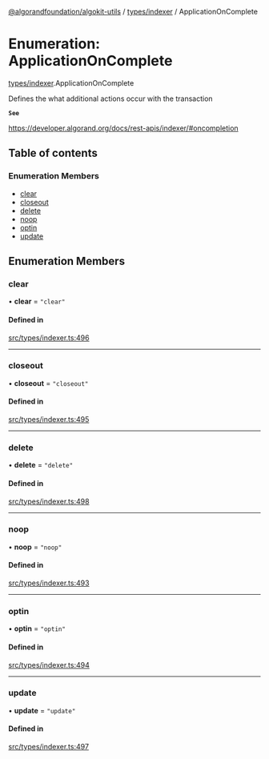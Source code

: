[@algorandfoundation/algokit-utils](../README.md) / [types/indexer](../modules/types_indexer.md) / ApplicationOnComplete

# Enumeration: ApplicationOnComplete

[types/indexer](../modules/types_indexer.md).ApplicationOnComplete

Defines the what additional actions occur with the transaction

**`See`**

https://developer.algorand.org/docs/rest-apis/indexer/#oncompletion

## Table of contents

### Enumeration Members

- [clear](types_indexer.ApplicationOnComplete.md#clear)
- [closeout](types_indexer.ApplicationOnComplete.md#closeout)
- [delete](types_indexer.ApplicationOnComplete.md#delete)
- [noop](types_indexer.ApplicationOnComplete.md#noop)
- [optin](types_indexer.ApplicationOnComplete.md#optin)
- [update](types_indexer.ApplicationOnComplete.md#update)

## Enumeration Members

### clear

• **clear** = ``"clear"``

#### Defined in

[src/types/indexer.ts:496](https://github.com/algorandfoundation/algokit-utils-ts/blob/main/src/types/indexer.ts#L496)

___

### closeout

• **closeout** = ``"closeout"``

#### Defined in

[src/types/indexer.ts:495](https://github.com/algorandfoundation/algokit-utils-ts/blob/main/src/types/indexer.ts#L495)

___

### delete

• **delete** = ``"delete"``

#### Defined in

[src/types/indexer.ts:498](https://github.com/algorandfoundation/algokit-utils-ts/blob/main/src/types/indexer.ts#L498)

___

### noop

• **noop** = ``"noop"``

#### Defined in

[src/types/indexer.ts:493](https://github.com/algorandfoundation/algokit-utils-ts/blob/main/src/types/indexer.ts#L493)

___

### optin

• **optin** = ``"optin"``

#### Defined in

[src/types/indexer.ts:494](https://github.com/algorandfoundation/algokit-utils-ts/blob/main/src/types/indexer.ts#L494)

___

### update

• **update** = ``"update"``

#### Defined in

[src/types/indexer.ts:497](https://github.com/algorandfoundation/algokit-utils-ts/blob/main/src/types/indexer.ts#L497)
